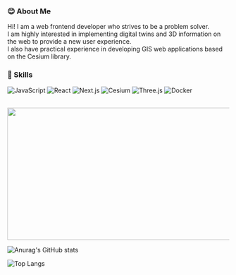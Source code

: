 ### 😊 About Me

Hi! I am a web frontend developer who strives to be a problem solver.  
I am highly interested in implementing digital twins and 3D information on the web to provide a new user experience.  
I also have practical experience in developing GIS web applications based on the Cesium library.  

### 💪 Skills
![JavaScript](https://img.shields.io/badge/JavaScript-F7DF1E?style=flat-square&logo=JavaScript&logoColor=black) ![React](https://img.shields.io/badge/React-61DAFB?style=flat-square&logo=React&logoColor=black) ![Next.js](https://img.shields.io/badge/Next.js-000000?style=flat-square&logo=Next.js&logoColor=white) ![Cesium](https://img.shields.io/badge/Cesium-6CADDF?style=flat-square&logo=Cesium&logoColor=white) ![Three.js](https://img.shields.io/badge/Three.js-000000?style=flat-square&logo=Three.js&logoColor=white) ![Docker](https://img.shields.io/badge/Docker-2496ED?style=flat-square&logo=Docker&logoColor=white)

<br />

<a href="https://github.com/devxb/gitanimals">
<img
  src="https://render.gitanimals.org/farms/alexgoni"
  width="600"
  height="300"
/>
</a>

![Anurag's GitHub stats](https://github-readme-stats.vercel.app/api?username=alexgoni&show_icons=true&theme=radical)

![Top Langs](https://github-readme-stats.vercel.app/api/top-langs/?username=alexgoni&layout=compact&theme=tokyonight)


